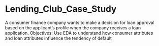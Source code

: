 # Lending_Club_Case_Study
A consumer finance company wants to make a decision for loan approval based on the applicant’s profile when the company receives a loan application.
Objectives: Use EDA to understand how consumer attributes and loan attributes influence the tendency of default
